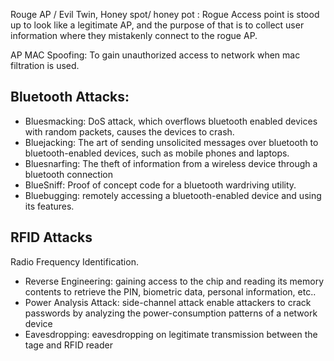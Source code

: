 Rouge AP / Evil Twin, Honey spot/ honey pot : Rogue Access point is stood up to look like a legitimate AP, and the purpose of that is to collect user information where they mistakenly connect to the rogue AP.

AP MAC Spoofing: To gain unauthorized access to network when mac filtration is used.

## Bluetooth Attacks:
- Bluesmacking: DoS attack, which overflows bluetooth enabled devices with random packets, causes the devices to crash.
- Bluejacking: The art of sending unsolicited messages over bluetooth to bluetooth-enabled devices, such as mobile phones and laptops.
- Bluesnarfing: The theft of information from a wireless device through a bluetooth connection
- BlueSniff: Proof of concept code for a bluetooth wardriving utility.
- Bluebugging: remotely accessing a bluetooth-enabled device and using its features.

## RFID Attacks
Radio Frequency Identification.
- Reverse Engineering: gaining access to the chip and reading its memory contents to retrieve the PIN, biometric data, personal information, etc..
- Power Analysis Attack: side-channel attack enable attackers to crack passwords by analyzing the power-consumption patterns of a network device
- Eavesdropping: eavesdropping on legitimate transmission between the tage and RFID reader